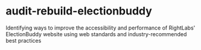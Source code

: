 # audit-rebuild-electionbuddy
Identifying ways to improve the accessibility and performance of RightLabs' ElectionBuddy website using web standards and industry-recommended best practices
